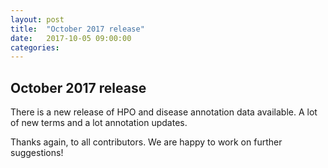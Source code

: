 ```yaml
---
layout: post
title:  "October 2017 release"
date:   2017-10-05 09:00:00
categories: 
---
```


## October 2017 release

There is a new release of HPO and disease annotation data available. A lot of new terms and a lot annotation updates.

Thanks again, to all contributors. We are happy to work on further suggestions!
